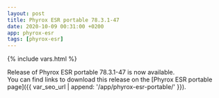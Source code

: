 ```yaml
---
layout: post
title: Phyrox ESR portable 78.3.1-47
date: 2020-10-09 00:31:00 +0200
app: phyrox-esr
tags: [phyrox-esr]
---
```

{% include vars.html %}

Release of Phyrox ESR portable 78.3.1-47 is now available.<br />
You can find links to download this release on the [Phyrox ESR portable page]({{ var_seo_url | append: '/app/phyrox-esr-portable/' }}).
